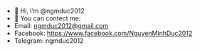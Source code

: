 - 👋 Hi, I’m @ngmduc2012
- 👀 You can contect me:
- Email:  ngmduc2012@gmail.com
- Facebook: https://www.facebook.com/NguyenMinhDuc2012
- Telegram: ngmduc2012 


<!---
ngmduc2012/ngmduc2012 is a ✨ special ✨ repository because its `README.md` (this file) appears on your GitHub profile.
You can click the Preview link to take a look at your changes.
--->
